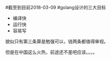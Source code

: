 #截至到目前2018-03-09
#golang设计的三大目标

- 编译快
- 运行快
- 容易写

貌似只有第三条算是勉强可以，钱两条都值得审视。

但是在中国这么火热，前途还不差吧应该。。。。
